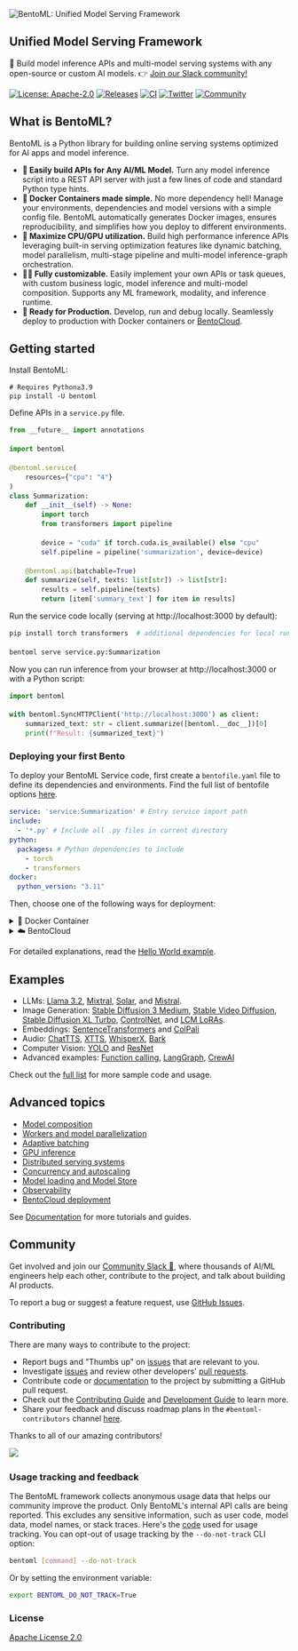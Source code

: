 <picture>
    <source media="(prefers-color-scheme: dark)" srcset="https://github.com/bentoml/BentoML/assets/489344/d3e6c95d-d224-49a5-9cff-0789f094e127">
    <source media="(prefers-color-scheme: light)" srcset="https://github.com/bentoml/BentoML/assets/489344/de4da660-6aeb-4e5a-bf76-b7177435444d">
    <img alt="BentoML: Unified Model Serving Framework" src="https://github.com/bentoml/BentoML/assets/489344/de4da660-6aeb-4e5a-bf76-b7177435444d" width="370" style="max-width: 100%;">
</picture>

## Unified Model Serving Framework

🍱 Build model inference APIs and multi-model serving systems with any open-source or custom AI models. 👉 [Join our Slack community!](https://l.bentoml.com/join-slack)

[![License: Apache-2.0](https://img.shields.io/badge/License-Apache%202-green.svg)](https://github.com/bentoml/BentoML?tab=Apache-2.0-1-ov-file)
[![Releases](https://img.shields.io/github/v/release/bentoml/bentoml.svg)](https://github.com/bentoml/bentoml/releases)
[![CI](https://github.com/bentoml/bentoml/actions/workflows/ci.yml/badge.svg?branch=main)](https://github.com/bentoml/BentoML/actions/workflows/ci.yml?query=branch%3Amain)
[![Twitter](https://badgen.net/badge/icon/@bentomlai/1DA1F2?icon=twitter&label=Follow)](https://twitter.com/bentomlai)
[![Community](https://badgen.net/badge/Join/Community/cyan?icon=slack)](https://l.bentoml.com/join-slack)

## What is BentoML?

BentoML is a Python library for building online serving systems optimized for AI apps and model inference.

- **🍱 Easily build APIs for Any AI/ML Model.** Turn any model inference script into a REST API server with just a few lines of code and standard Python type hints.
- **🐳 Docker Containers made simple.** No more dependency hell! Manage your environments, dependencies and model versions with a simple config file. BentoML automatically generates Docker images, ensures reproducibility, and simplifies how you deploy to different environments.
- **🧭 Maximize CPU/GPU utilization.** Build high performance inference APIs leveraging built-in serving optimization features like dynamic batching, model parallelism, multi-stage pipeline and multi-model inference-graph orchestration.
- **👩‍💻 Fully customizable.** Easily implement your own APIs or task queues, with custom business logic, model inference and multi-model composition. Supports any ML framework, modality, and inference runtime.
- **🚀 Ready for Production.** Develop, run and debug locally. Seamlessly deploy to production with Docker containers or [BentoCloud](https://www.bentoml.com/).

## Getting started

Install BentoML:

```
# Requires Python≥3.9
pip install -U bentoml
```

Define APIs in a `service.py` file.

```python
from __future__ import annotations

import bentoml

@bentoml.service(
    resources={"cpu": "4"}
)
class Summarization:
    def __init__(self) -> None:
        import torch
        from transformers import pipeline

        device = "cuda" if torch.cuda.is_available() else "cpu"
        self.pipeline = pipeline('summarization', device=device)

    @bentoml.api(batchable=True)
    def summarize(self, texts: list[str]) -> list[str]:
        results = self.pipeline(texts)
        return [item['summary_text'] for item in results]
```

Run the service code locally (serving at http://localhost:3000 by default):

```bash
pip install torch transformers  # additional dependencies for local run

bentoml serve service.py:Summarization
```

Now you can run inference from your browser at http://localhost:3000 or with a Python script:

```python
import bentoml

with bentoml.SyncHTTPClient('http://localhost:3000') as client:
    summarized_text: str = client.summarize([bentoml.__doc__])[0]
    print(f"Result: {summarized_text}")
```

### Deploying your first Bento

To deploy your BentoML Service code, first create a `bentofile.yaml` file to define its dependencies and environments. Find the full list of bentofile options [here](https://docs.bentoml.com/en/latest/guides/build-options.html).

```yaml
service: 'service:Summarization' # Entry service import path
include:
  - '*.py' # Include all .py files in current directory
python:
  packages: # Python dependencies to include
    - torch
    - transformers
docker:
  python_version: "3.11"
```

Then, choose one of the following ways for deployment:

<details>

<summary>🐳 Docker Container</summary>

Run `bentoml build` to package necessary code, models, dependency configs into a Bento - the standardized deployable artifact in BentoML:

```bash
bentoml build
```

Ensure [Docker](https://docs.docker.com/) is running. Generate a Docker container image for deployment:

```bash
bentoml containerize summarization:latest
```

Run the generated image:

```bash
docker run --rm -p 3000:3000 summarization:latest
```

</details>

<details>

<summary>☁️ BentoCloud</summary>

[BentoCloud](www.bentoml.com) provides compute infrastructure for rapid and reliable GenAI adoption. It helps speed up your BentoML development process leveraging cloud compute resources, and simplify how you deploy, scale and operate BentoML in production.

[Sign up for BentoCloud](https://cloud.bentoml.com/signup) for personal access; for enterprise use cases, [contact our team](https://www.bentoml.com/contact).

```bash
# After signup, run the following command to create an API token:
bentoml cloud login

# Deploy from current directory:
bentoml deploy .
```

![bentocloud-ui](./docs/source/_static/img/bentocloud/get-started/bentocloud-playground-quickstart.png)

</details>

For detailed explanations, read the [Hello World example](https://docs.bentoml.com/en/latest/get-started/hello-world.html).

## Examples

- LLMs: [Llama 3.2](https://github.com/bentoml/BentoVLLM/tree/main/llama3.2-90b-instruct), [Mixtral](https://github.com/bentoml/BentoVLLM/tree/main/mixtral-8x7b-instruct), [Solar](https://github.com/bentoml/BentoVLLM/tree/main/solar-10.7b-instruct), and [Mistral](https://github.com/bentoml/BentoVLLM/tree/main/mistral-7b-instruct).
- Image Generation: [Stable Diffusion 3 Medium](https://github.com/bentoml/BentoDiffusion/tree/main/sd3-medium), [Stable Video Diffusion](https://github.com/bentoml/BentoDiffusion/tree/main/svd), [Stable Diffusion XL Turbo](https://github.com/bentoml/BentoDiffusion/tree/main/sdxl-turbo), [ControlNet](https://github.com/bentoml/BentoDiffusion/tree/main/controlnet), and [LCM LoRAs](https://github.com/bentoml/BentoDiffusion/tree/main/lcm).
- Embeddings: [SentenceTransformers](https://github.com/bentoml/BentoSentenceTransformers) and [ColPali](https://github.com/bentoml/BentoColPali)
- Audio: [ChatTTS](https://github.com/bentoml/BentoChatTTS), [XTTS](https://github.com/bentoml/BentoXTTS), [WhisperX](https://github.com/bentoml/BentoWhisperX), [Bark](https://github.com/bentoml/BentoBark)
- Computer Vision: [YOLO](https://github.com/bentoml/BentoYolo) and [ResNet](https://github.com/bentoml/BentoResnet)
- Advanced examples: [Function calling](https://github.com/bentoml/BentoFunctionCalling), [LangGraph](https://github.com/bentoml/BentoLangGraph), [CrewAI](https://github.com/bentoml/BentoCrewAI)

Check out the [full list](https://docs.bentoml.com/en/latest/examples/overview.html) for more sample code and usage.

## Advanced topics

- [Model composition](https://docs.bentoml.com/en/latest/get-started/model-composition.html)
- [Workers and model parallelization](https://docs.bentoml.com/en/latest/build-with-bentoml/parallelize-requests.html)
- [Adaptive batching](https://docs.bentoml.com/en/latest/get-started/adaptive-batching.html)
- [GPU inference](https://docs.bentoml.com/en/latest/build-with-bentoml/gpu-inference.html)
- [Distributed serving systems](https://docs.bentoml.com/en/latest/build-with-bentoml/distributed-services.html)
- [Concurrency and autoscaling](https://docs.bentoml.com/en/latest/scale-with-bentocloud/scaling/autoscaling.html)
- [Model loading and Model Store](https://docs.bentoml.com/en/latest/build-with-bentoml/model-loading-and-management.html)
- [Observability](https://docs.bentoml.com/en/latest/build-with-bentoml/observability/index.html)
- [BentoCloud deployment](https://docs.bentoml.com/en/latest/get-started/cloud-deployment.html)

See [Documentation](https://docs.bentoml.com) for more tutorials and guides.

## Community

Get involved and join our [Community Slack 💬](https://l.bentoml.com/join-slack), where thousands of AI/ML engineers help each other, contribute to the project, and talk about building AI products.

To report a bug or suggest a feature request, use
[GitHub Issues](https://github.com/bentoml/BentoML/issues/new/choose).

### Contributing

There are many ways to contribute to the project:

- Report bugs and "Thumbs up" on [issues](https://github.com/bentoml/BentoML/issues) that are relevant to you.
- Investigate [issues](https://github.com/bentoml/BentoML/issues) and review other developers' [pull requests](https://github.com/bentoml/BentoML/pulls).
- Contribute code or [documentation](https://docs.bentoml.com/en/latest/index.html) to the project by submitting a GitHub pull request.
- Check out the [Contributing Guide](https://github.com/bentoml/BentoML/blob/main/CONTRIBUTING.md) and [Development Guide](https://github.com/bentoml/BentoML/blob/main/DEVELOPMENT.md) to learn more.
- Share your feedback and discuss roadmap plans in the `#bentoml-contributors` channel [here](https://l.bentoml.com/join-slack).

Thanks to all of our amazing contributors!

<a href="https://github.com/bentoml/BentoML/graphs/contributors">
  <img src="https://contrib.rocks/image?repo=bentoml/BentoML" />
</a>

### Usage tracking and feedback

The BentoML framework collects anonymous usage data that helps our community improve the product. Only BentoML's internal API calls are being reported. This excludes any sensitive information, such as user code, model data, model names, or stack traces. Here's the [code](https://github.com/bentoml/BentoML/blob/main/src/bentoml/_internal/utils/analytics/usage_stats.py) used for usage tracking. You can opt-out of usage tracking by the `--do-not-track` CLI option:

```bash
bentoml [command] --do-not-track
```

Or by setting the environment variable:

```bash
export BENTOML_DO_NOT_TRACK=True
```

### License

[Apache License 2.0](https://github.com/bentoml/BentoML/blob/main/LICENSE)
